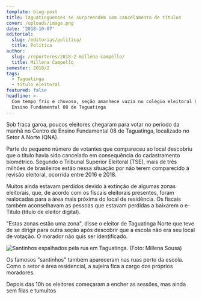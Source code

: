 ```yaml
---
template: blog-post
title: Taguatinguenses se surpreendem com cancelamento de títulos
cover: /uploads/image.png
date: '2018-10-07'
editorial:
  slug: /editorias/politica/
  title: Política
author:
  slug: /reporteres/2018-2-millena-campello/
  title: Millena Campello
semester: 2018/2
tags:
  - Taguatinga
  - título eleitoral
featured: false
headline: >-
  Com tempo frio e chuvoso, seção amanhece vazia no colégio eleitoral Centro de
  Ensino Fundamental 08 de Taguatinga
---
```

Sob fraca garoa, poucos eleitores chegaram para votar no período da manhã no Centro de Ensino Fundamental 08 de Taguatinga, localizado no Setor A Norte (QNA).

Parte do pequeno número de votantes que compareceu ao local descobriu que o título havia sido cancelado em consequência do cadastramento biométrico. Segundo o Tribunal Superior Eleitoral (TSE), mais de três milhões de brasileiros estão nessa situação por não terem comparecido à revisão eleitoral, ocorrida entre 2016 e 2018.

Muitos ainda estavam perdidos devido à extinção de algumas zonas eleitorais, que, de acordo com os fiscais eleitorais presentes, foram realocadas para a área mais próxima do local de residência. Os fiscais também aconselhavam as pessoas que estavam perdidas a baixarem o e-Título (título de eleitor digital).

"Estas zonas estão uma zona", disse o eleitor de Taguatinga Norte que teve de se dirigir para outra seção após descobrir que a escola não era seu local de votação. O morador não quis ser identificado.

![Santinhos espalhados pela rua em Taguatinga. (Foto: Millena Sousa)](/uploads/image-1-.png)

Os famosos "santinhos" também apareceram nas ruas perto da escola. Como o setor é área residencial, a sujeira fica a cargo dos próprios moradores.

Depois das 10h os eleitores começaram a encher as sessões, mas ainda sem filas e tumultos

